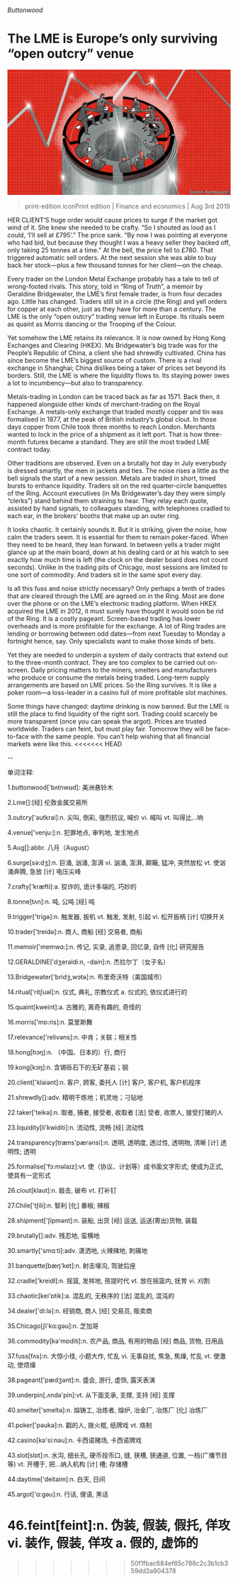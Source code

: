 ###### Buttonwood

# The LME is Europe’s only surviving “open outcry” venue 

![image](images/20190803_FND001_0.jpg) 

> print-edition iconPrint edition | Finance and economics | Aug 3rd 2019 

HER CLIENT’S huge order would cause prices to surge if the market got wind of it. She knew she needed to be crafty. “So I shouted as loud as I could, ‘I’ll sell at £795’.” The price sank. “By now I was pointing at everyone who had bid, but because they thought I was a heavy seller they backed off, only taking 25 tonnes at a time.” At the bell, the price fell to £780. That triggered automatic sell orders. At the next session she was able to buy back her stock—plus a few thousand tonnes for her client—on the cheap. 

Every trader on the London Metal Exchange probably has a tale to tell of wrong-footed rivals. This story, told in “Ring of Truth”, a memoir by Geraldine Bridgewater, the LME’s first female trader, is from four decades ago. Little has changed. Traders still sit in a circle (the Ring) and yell orders for copper at each other, just as they have for more than a century. The LME is the only “open outcry” trading venue left in Europe. Its rituals seem as quaint as Morris dancing or the Trooping of the Colour. 

Yet somehow the LME retains its relevance. It is now owned by Hong Kong Exchanges and Clearing (HKEX). Ms Bridgewater’s big trade was for the People’s Republic of China, a client she had shrewdly cultivated. China has since become the LME’s biggest source of custom. There is a rival exchange in Shanghai; China dislikes being a taker of prices set beyond its borders. Still, the LME is where the liquidity flows to. Its staying power owes a lot to incumbency—but also to transparency. 

Metals-trading in London can be traced back as far as 1571. Back then, it happened alongside other kinds of merchant-trading on the Royal Exchange. A metals-only exchange that traded mostly copper and tin was formalised in 1877, at the peak of British industry’s global clout. In those days copper from Chile took three months to reach London. Merchants wanted to lock in the price of a shipment as it left port. That is how three-month futures became a standard. They are still the most traded LME contract today. 

Other traditions are observed. Even on a brutally hot day in July everybody is dressed smartly, the men in jackets and ties. The noise rises a little as the bell signals the start of a new session. Metals are traded in short, timed bursts to enhance liquidity. Traders sit on the red quarter-circle banquettes of the Ring. Account executives (in Ms Bridgewater’s day they were simply “clerks”) stand behind them straining to hear. They relay each quote, assisted by hand signals, to colleagues standing, with telephones cradled to each ear, in the brokers’ booths that make up an outer ring. 

It looks chaotic. It certainly sounds it. But it is striking, given the noise, how calm the traders seem. It is essential for them to remain poker-faced. When they need to be heard, they lean forward. In between yells a trader might glance up at the main board, down at his dealing card or at his watch to see exactly how much time is left (the clock on the dealer board does not count seconds). Unlike in the trading pits of Chicago, most sessions are limited to one sort of commodity. And traders sit in the same spot every day. 

Is all this fuss and noise strictly necessary? Only perhaps a tenth of trades that are cleared through the LME are agreed on in the Ring. Most are done over the phone or on the LME’s electronic trading platform. When HKEX acquired the LME in 2012, it must surely have thought it would soon be rid of the Ring. It is a costly pageant. Screen-based trading has lower overheads and is more profitable for the exchange. A lot of Ring trades are lending or borrowing between odd dates—from next Tuesday to Monday a fortnight hence, say. Only specialists want to make those kinds of bets. 

Yet they are needed to underpin a system of daily contracts that extend out to the three-month contract. They are too complex to be carried out on-screen. Daily pricing matters to the miners, smelters and manufacturers who produce or consume the metals being traded. Long-term supply arrangements are based on LME prices. So the Ring survives. It is like a poker room—a loss-leader in a casino full of more profitable slot machines. 

Some things have changed: daytime drinking is now banned. But the LME is still the place to find liquidity of the right sort. Trading could scarcely be more transparent (once you can speak the argot). Prices are trusted worldwide. Traders can feint, but must play fair. Tomorrow they will be face-to-face with the same people. You can’t help wishing that all financial markets were like this. 
<<<<<<< HEAD

-- 

 单词注释:

1.buttonwood['bʌtnwʊd]: 美洲悬铃木 

2.Lme[]:[经] 伦敦金属交易所 

3.outcry['autkrai]:n. 尖叫, 倒彩, 强烈抗议, 喊价 vi. 喊叫 vt. 叫得比...响 

4.venue['venju:]:n. 犯罪地点, 审判地, 发生地点 

5.Aug[]:abbr. 八月（August） 

6.surge[sә:dʒ]:n. 巨涌, 汹涌, 澎湃 vi. 汹涌, 澎湃, 颠簸, 猛冲, 突然放松 vt. 使汹涌奔腾, 急放 [计] 电压尖峰 

7.crafty['kræfti]:a. 狡诈的, 诡计多端的, 巧妙的 

8.tonne[tʌn]:n. 吨, 公吨 [经] 吨 

9.trigger['trigә]:n. 触发器, 扳机 vt. 触发, 发射, 引起 vi. 松开扳柄 [计] 切换开关 

10.trader['treidә]:n. 商人, 商船 [经] 交易者, 商船 

11.memoir['memwɑ:]:n. 传记, 实录, 追思录, 回忆录, 自传 [化] 研究报告 

12.GERALDINE['dʒerәldi:n, -dain]:n. 杰拉尔丁（女子名） 

13.Bridgewater['bridʒ,wɔtə]:n. 布里奇沃特（美国城市） 

14.ritual['ritʃuәl]:n. 仪式, 典礼, 宗教仪式 a. 仪式的, 依仪式进行的 

15.quaint[kweint]:a. 古雅的, 离奇有趣的, 奇怪的 

16.morris['mɒ:ris]:n. 莫里斯舞 

17.relevance['relivәns]:n. 中肯；关联；相关性 

18.hong[hɔŋ]:n. （中国、日本的）行, 商行 

19.kong[kɔŋ]:n. 含锡砾石下的无矿基岩；钢 

20.client['klaiәnt]:n. 客户, 顾客, 委托人 [计] 客户, 客户机, 客户机程序 

21.shrewdly[]:adv. 精明干练地；机灵地；刁钻地 

22.taker['teikә]:n. 取者, 捕者, 接受者, 收取者 [法] 受者, 收票人, 接受打赌的人 

23.liquidity[li'kwiditi]:n. 流动性, 流畅 [经] 流动性 

24.transparency[træns'pærәnsi]:n. 透明, 透明度, 透过性, 透明物, 清晰 [计] 透明性; 透明 

25.formalise['fɔ:məlaɪz]:vt. 使（协议、计划等）成书面文字形式; 使成为正式, 使具有一定形式 

26.clout[klaut]:n. 敲击, 破布 vt. 打补钉 

27.Chile['tʃili]:n. 智利 [化] 番椒; 辣椒 

28.shipment['ʃipmәnt]:n. 装船, 出货 [经] 运送, 运送(寄出)货物, 装载 

29.brutally[]:adv. 残忍地, 蛮横地 

30.smartly['smɑ:ti]:adv. 潇洒地, 火辣辣地, 刺痛地 

31.banquette[bæŋ'ket]:n. 射击壕沟, 驾驶后座 

32.cradle['kreidl]:n. 摇篮, 发祥地, 孩提时代 vt. 放在摇篮内, 抚育 vi. 刈割 

33.chaotic[kei'ɒtik]:a. 混乱的, 无秩序的 [法] 混乱的, 混沌的 

34.dealer['di:lә]:n. 经销商, 商人 [经] 交易员, 贩卖商 

35.Chicago[ʃi'kɑ:gәu]:n. 芝加哥 

36.commodity[kә'mɒditi]:n. 农产品, 商品, 有用的物品 [经] 商品, 货物, 日用品 

37.fuss[fʌs]:n. 大惊小怪, 小题大作, 忙乱 vi. 无事自扰, 焦急, 焦燥, 忙乱 vt. 使激动, 使烦燥 

38.pageant['pædʒәnt]:n. 盛会, 游行, 虚饰, 露天表演 

39.underpin[.ʌndә'pin]:vt. 从下面支承, 支撑, 支持 [经] 支撑 

40.smelter['smeltә]:n. 熔铸工, 冶炼者, 熔炉, 冶金厂, 冶炼厂 [化] 冶炼厂 

41.poker['pәukә]:n. 戳的人, 拨火棍, 纸牌戏 vt. 烙制 

42.casino[kә'si:nәu]:n. 卡西诺赌场, 卡西诺牌戏 

43.slot[slɒt]:n. 水沟, 细长孔, 硬币投币口, 缝, 狭槽, 狭通道, 位置, 一档(广播节目等) vt. 开槽于, 把...纳入机构 [计] 槽; 存储槽 

44.daytime['deitaim]:n. 白天, 日间 

45.argot['ɑ:gәu]:n. 行话, 俚语, 黑话 

46.feint[feint]:n. 伪装, 假装, 假托, 佯攻 vi. 装作, 假装, 佯攻 a. 假的, 虚饰的 
=======
>>>>>>> 50f1fbac684ef65c788c2c3b1cb359dd2a904378

